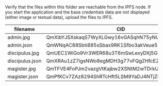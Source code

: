 Verify that the files within this folder are reachable from the IPFS node. If you start the application and the base credentials data are not displayed (either image or textual data), upload the files to IPFS.

| filename        | CID                                            |
| --------------- | ---------------------------------------------- |
| admin.jpg       | QmXibYJSXskaqS7WyXLGwy16vGASqhN75yNUp2UfMRiLkF |
| admin.json      | QmWNqAC88Sbti885sSbax9RK1Sfbo3akVeue5SMEhXWbjN |
| discipulus.jpg  | QmUEC1WiGo9Vr3WER68u3T6mSwLexyDXj5G6WUgpVECmBY |
| discipulus.json | QmXRAu1zZ7igsNWo8egMDH3g77vFQgZHfcE2k6hoJp4JwT |
| magister.jpg    | QmTFVE4FoPJm2vazgVtKajbw2XSNtM2wTDrkUinxMcLbBg |
| magister.json   | QmPfKCv7ZAz8294ShRTcHft5LSM9YaDJ4NTjZisCkhFxW8 |
